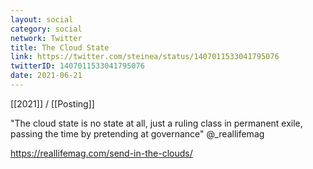 ```yaml
---
layout: social
category: social
network: Twitter
title: The Cloud State
link: https://twitter.com/steinea/status/1407011533041795076
twitterID: 1407011533041795076
date: 2021-06-21
---
```


[[2021]] / [[Posting]]

"The cloud state is no state at all, just a ruling class in permanent exile, passing the time by pretending at governance" @_reallifemag

<https://reallifemag.com/send-in-the-clouds/>
